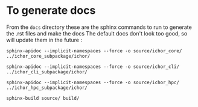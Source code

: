 # To generate docs

From the `docs` directory these are the sphinx commands to run to generate the .rst files and make the docs
The default docs don't look too good, so will update them in the future
:

```
sphinx-apidoc --implicit-namespaces --force -o source/ichor_core/ ../ichor_core_subpackage/ichor/

sphinx-apidoc --implicit-namespaces --force -o source/ichor_cli/ ../ichor_cli_subpackage/ichor/

sphinx-apidoc --implicit-namespaces --force -o source/ichor_hpc/ ../ichor_hpc_subpackage/ichor/

sphinx-build source/ build/
```
